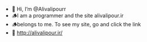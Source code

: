 - 👋 Hi, I’m @Alivalipourr
- 🪵I am a programmer and the site alivalipour.ir 
- 🪵belongs to me. To see my site, go and click the link
- 🚀 http://alivalipour.ir/
<!---
Alivalipourr/Alivalipourr is a ✨ special ✨ repository because its `README.md` (this file) appears on your GitHub profile.
You can click the Preview link to take a look at your changes.
--->
